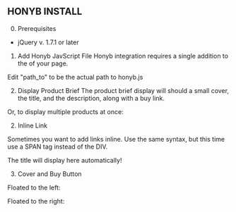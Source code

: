 HONYB INSTALL
------------------

0. Prerequisites
- jQuery v. 1.7.1 or later

1. Add Honyb JavScript File
Honyb integration requires a single addition to the <head> of your page.

Edit "path_to" to be the actual path to honyb.js

  <!-- honyb begin -->
  <script type="text/javascript" src="path_to/honyb.js"></script>
  <!-- honyb end -->

2. Display Product Brief
The product brief display will should a small cover, the title, and the description, along with a buy link.

  <div class='honyb-embed' data-sku='978....'></div>

Or, to display multiple products at once:

  <div class='honyb-embed' data-sku='9781...., 9782..., 9783..., ....'></div>

2. Inline Link

Sometimes you want to add links inline. Use the same syntax, but this time use a SPAN tag instead of the DIV.

  <span class='honyb-embed' data-sku='978...'>The title will display here automatically!</span>

3. Cover and Buy Button

  <div class="hony-embed" data-sku='9781...' data-view='cover-buy'></div>

Floated to the left:

  <div class="hony-embed left" data-sku='9781...' data-view='cover-buy'></div>

Floated to the right:

  <div class="hony-embed right" data-sku='9781...' data-view='cover-buy'></div>

